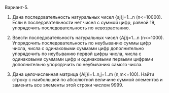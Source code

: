 Вариант-5.
1.	Дана последовательность натуральных чисел {aj}j=1...n (n<=10000). Если в последовательности нет чисел с суммой цифр, равной 19, упорядочить последовательность по невозрастанию.

2.	Ввести последовательность натуральных чисел {Aj}j=1...n (n<=1000). Упорядочить последовательность по неубыванию суммы цифр числа, числа с одинаковыми суммами цифр дополнительно упорядочить по неубыванию первой цифры числа, числа с одинаковыми суммами цифр и одинаковыми первыми цифрами дополнительно упорядочить по неубыванию самого числа.

3.	Дана целочисленная матрица {Aij}i=1..n,j=1..m (n,m<=100). Найти строку с наибольшей по абсолютной величине суммой элементов и заменить все элементы этой строки числом 9999.
